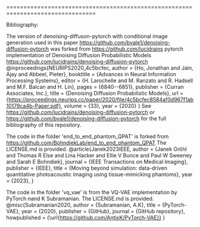 
================================================================================

Bibliography:

The version of denoising-diffuson-pytorch with conditional image
generation used in this paper
https://github.com/bvale1/denoising-diffusion-pytorch
was forked from https://github.com/lucidrains pytorch implementation of
Denoising Diffusion Probabilistic Models
https://github.com/lucidrains/denoising-diffusion-pytorch
@inproceedings{NEURIPS2020_4c5bcfec,
    author      = {Ho, Jonathan and Jain, Ajay and Abbeel, Pieter},
    booktitle   = {Advances in Neural Information Processing Systems},
    editor      = {H. Larochelle and M. Ranzato and R. Hadsell and M.F. Balcan and H. Lin},
    pages       = {6840--6851},
    publisher   = {Curran Associates, Inc.},
    title       = {Denoising Diffusion Probabilistic Models},
    url         = {https://proceedings.neurips.cc/paper/2020/file/4c5bcfec8584af0d967f1ab10179ca4b-Paper.pdf},
    volume      = {33},
    year        = {2020}
}
See https://github.com/lucidrains/denoising-diffusion-pytorch or 
https://github.com/bvale1/denoising-diffusion-pytorch for the full bibliography
of this repository.

The code in the folder 'end_to_end_phantom_QPAT' is forked from
https://github.com/BohndiekLab/end_to_end_phantom_QPAT
The LICENSE.md is provided.
@article{Janek2023IEEE,
   author = {Janek Gröhl and Thomas R Else and Lina Hacker and Ellie V Bunce and Paul W Sweeney and Sarah E Bohndiek},
   journal = {IEEE Transactions on Medical Imaging},
   publisher = {IEEE},
   title = {Moving beyond simulation: data-driven quantitative photoacoustic imaging using tissue-mimicking phantoms},
   year = {2023},
}

The code in the folder 'vq_vae' is from the VQ-VAE implementation 
by PyTorch nand K Subramanian. The LICENSE.md is provided.
@misc{Subramanian2020,
  author = {Subramanian, A.K},
  title = {PyTorch-VAE},
  year = {2020},
  publisher = {GitHub},
  journal = {GitHub repository},
  howpublished = {\url{https://github.com/AntixK/PyTorch-VAE}}
}